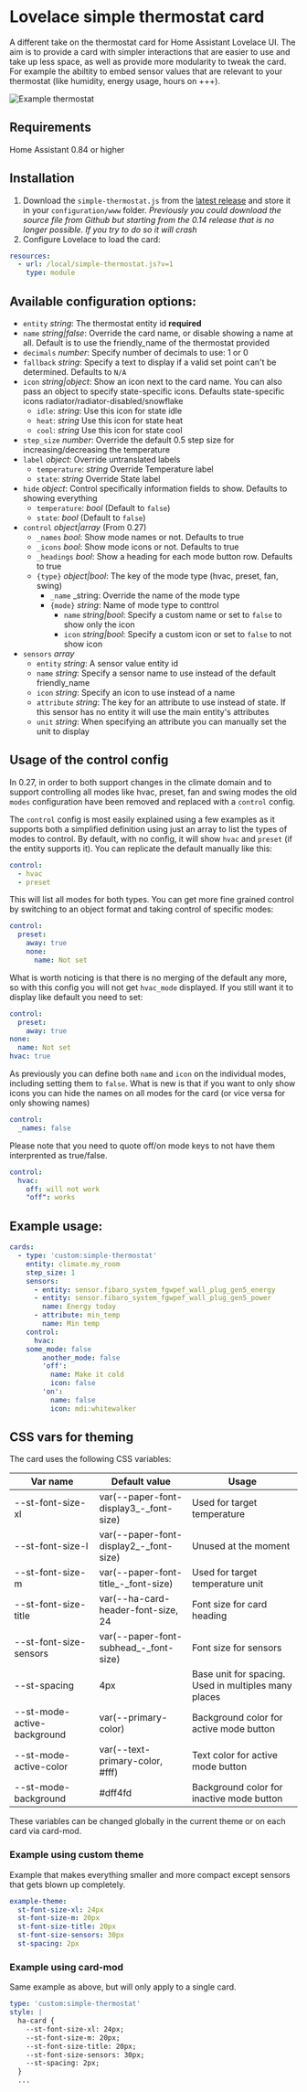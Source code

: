 # Lovelace simple thermostat card

A different take on the thermostat card for Home Assistant Lovelace UI.
The aim is to provide a card with simpler interactions that are easier to use and take up less space, as well as provide more modularity to tweak the card. For example the abiltity to embed sensor values that are relevant to your thermostat (like humidity, energy usage, hours on +++).

![Example thermostat](https://github.com/nervetattoo/simple-thermostat/raw/master/thermostat-card.png)

## Requirements

Home Assistant 0.84 or higher

## Installation

1. Download the `simple-thermostat.js` from the [latest release](https://github.com/nervetattoo/simple-thermostat/releases/latest) and store it in your `configuration/www` folder.
   _Previously you could download the source file from Github but starting from the 0.14 release that is no longer possible. If you try to do so it will crash_
2. Configure Lovelace to load the card:

```yaml
resources:
  - url: /local/simple-thermostat.js?v=1
    type: module
```

## Available configuration options:

- `entity` _string_: The thermostat entity id **required**
- `name` _string|false_: Override the card name, or disable showing a name at all. Default is to use the friendly_name of the thermostat provided
- `decimals` _number_: Specify number of decimals to use: 1 or 0
- `fallback` _string_: Specify a text to display if a valid set point can't be determined. Defaults to `N/A`
- `icon` _string|object_: Show an icon next to the card name. You can also pass an object to specify state-specific icons. Defaults state-specific icons radiator/radiator-disabled/snowflake
  - `idle`: _string_: Use this icon for state idle
  - `heat`: _string_ Use this icon for state heat
  - `cool`: _string_ Use this icon for state cool
- `step_size` _number_: Override the default 0.5 step size for increasing/decreasing the temperature
- `label` _object_: Override untranslated labels
  - `temperature`: _string_ Override Temperature label
  - `state`: _string_ Override State label
- `hide` _object_: Control specifically information fields to show. Defaults to showing everything
  - `temperature`: _bool_ (Default to `false`)
  - `state`: _bool_ (Default to `false`)
- `control` _object|array_ (From 0.27)
  - `_names` _bool_: Show mode names or not. Defaults to true
  - `_icons` _bool_: Show mode icons or not. Defaults to true
  - `_headings` _bool_: Show a heading for each mode button row. Defaults to true
  - `{type}` _object|bool_: The key of the mode type (hvac, preset, fan, swing)
    - `_name` \_string: Override the name of the mode type
    - `{mode}` _string_: Name of mode type to conttrol
      - `name` _string|bool_: Specify a custom name or set to `false` to show only the icon
      - `icon` _string|bool_: Specify a custom icon or set to `false` to not show icon
- `sensors` _array_
  - `entity` _string_: A sensor value entity id
  - `name` _string_: Specify a sensor name to use instead of the default friendly_name
  - `icon` _string_: Specify an icon to use instead of a name
  - `attribute` _string_: The key for an attribute to use instead of state. If this sensor has no entity it will use the main entity's attributes
  - `unit` _string_: When specifying an attribute you can manually set the unit to display

## Usage of the control config

In 0.27, in order to both support changes in the climate domain and to support controlling all modes like hvac, preset, fan and swing modes the old `modes` configuration have been removed and replaced with a `control` config.

The `control` config is most easily explained using a few examples as it supports both a simplified definition using just an array to list the types of modes to control. By default, with no config, it will show `hvac` and `preset` (if the entity supports it). You can replicate the default manually like this:

```yaml
control:
  - hvac
  - preset
```

This will list all modes for both types. You can get more fine grained control by switching to an object format and taking control of specific modes:

```yaml
control:
  preset:
    away: true
    none:
      name: Not set
```

What is worth noticing is that there is no merging of the default any more, so with this config you will not get `hvac_mode` displayed. If you still want it to display like default you need to set:

```yaml
control:
  preset:
    away: true
none:
  name: Not set
hvac: true
```

As previously you can define both `name` and `icon` on the individual modes, including setting them to `false`. What is new is that if you want to only show icons you can hide the names on all modes for the card (or vice versa for only showing names)

```yaml
control:
  _names: false
```

Please note that you need to quote off/on mode keys to not have them interprented as true/false.

```yaml
control:
  hvac:
    off: will not work
    "off": works
```

## Example usage:

```yaml
cards:
  - type: 'custom:simple-thermostat'
    entity: climate.my_room
    step_size: 1
    sensors:
      - entity: sensor.fibaro_system_fgwpef_wall_plug_gen5_energy
      - entity: sensor.fibaro_system_fgwpef_wall_plug_gen5_power
        name: Energy today
      - attribute: min_temp
        name: Min temp
    control:
      hvac:
  	some_mode: false
    	another_mode: false
        'off':
          name: Make it cold
    	  icon: false
      	'on':
          name: false
          icon: mdi:whitewalker
```

## CSS vars for theming

The card uses the following CSS variables:

| Var name                    | Default value                           | Usage                                                |
| --------------------------- | --------------------------------------- | ---------------------------------------------------- |
| --st-font-size-xl           | var(--paper-font-display3\_-_font-size) | Used for target temperature                          |
| --st-font-size-l            | var(--paper-font-display2\_-_font-size) | Unused at the moment                                 |
| --st-font-size-m            | var(--paper-font-title\_-_font-size)    | Used for target temperature unit                     |
| --st-font-size-title        | var(--ha-card-header-font-size, 24      | Font size for card heading                           |
| --st-font-size-sensors      | var(--paper-font-subhead\_-_font-size)  | Font size for sensors                                |
| --st-spacing                | 4px                                     | Base unit for spacing. Used in multiples many places |
| --st-mode-active-background | var(--primary-color)                    | Background color for active mode button              |
| --st-mode-active-color      | var(--text-primary-color, #fff)         | Text color for active mode button                    |
| --st-mode-background        | #dff4fd                                 | Background color for inactive mode button            |

These variables can be changed globally in the current theme or on each card via card-mod.

### Example using custom theme

Example that makes everything smaller and more compact except sensors that gets blown up completely.

```yaml
example-theme:
  st-font-size-xl: 24px
  st-font-size-m: 20px
  st-font-size-title: 20px
  st-font-size-sensors: 30px
  st-spacing: 2px
```

### Example using card-mod

Same example as above, but will only apply to a single card.

```yaml
type: 'custom:simple-thermostat'
style: |
  ha-card {
    --st-font-size-xl: 24px;
    --st-font-size-m: 20px;
    --st-font-size-title: 20px;
    --st-font-size-sensors: 30px;
    --st-spacing: 2px;
  }
  ...
```

